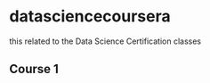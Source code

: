 datasciencecoursera
===================

this related to the Data Science Certification classes

## Course 1
